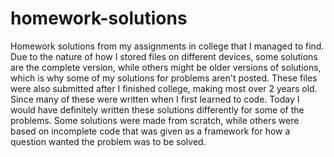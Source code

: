 # homework-solutions
Homework solutions from my assignments in college that I managed to find.
Due to the nature of how I stored files on different devices, some solutions are the complete version, while others might be older versions of solutions, which is why some of my solutions for problems aren't posted. These files were also submitted after I finished college, making most over 2 years old. Since many of these were written when I first learned to code. Today I would have definitely written these solutions differently for some of the problems.
Some solutions were made from scratch, while others were based on incomplete code that was given as a framework for how a question wanted the problem was to be solved.
